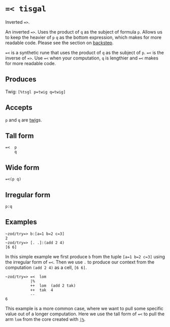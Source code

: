 `=< tisgal`
====

Inverted `=>`.

An inverted `=>`. Uses the product of `q` as the subject of formula
`p`. Allows us to keep the heavier of `p` `q` as the bottom expression, which
makes for more readable code. Please see the section on [backstep]().


`=<` is a synthetic rune that uses the product of `q` as the subject of
`p`. `=<` is the inverse of `=>`. Use `=<` when your computation, `q` is
lengthier and `=<` makes for more readable code.

Produces
--------

Twig: `[%tsgl p=twig q=twig]`

Accepts
-------

`p` and `q` are [twig]()s.

Tall form
---------

    =<  p
        q

Wide form
---------

    =<(p q)

Irregular form
--------------

    p:q

Examples
--------

    ~zod/try=> b:[a=1 b=2 c=3]
    2
    ~zod/try=> [. .]:(add 2 4)
    [6 6]

In this simple example we first produce `b` from the tuple
`[a=1 b=2 c=3]` using the irregular form of `=<`. Then we use `.` to
produce our context from the computation `(add 2 4)` as a cell, `[6 6]`.

    ~zod/try=> =<  lom
               |%
               ++  lom  (add 2 tak)
               ++  tak  4
               --
    6

This example is a more common case, where we want to pull some specific
value out of a longer computation. Here we use the tall form of `=<` to
pull the arm `lom` from the core created with [`|%`]().
